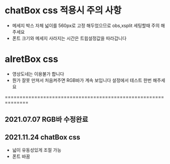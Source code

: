 # chatBox css 적용시 주의 사항
- 메세지 박스 자체 넓이를 560px로 고정 해두었으므로 obs,xsplit 세팅할때 주의 해주세요
- 폰트 크기와 메세지 사라지는 시간은 트윕설정값을 따라갑니다

# alretBox css
- 영상도네는 이용불가 합니다
- 뭔가 잘못 만져서 처음켜주면 RGB바가 계속 보입니다 설정에서 테스트 한번 해주세요


==============================================================

## 2021.07.07 RGB바 수정완료

## 2021.11.24 chatBox css
- 넓이 유동성있게 조절 가능
- 폰트 바꿈